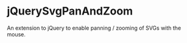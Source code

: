 jQuerySvgPanAndZoom
===================

An extension to jQuery to enable panning / zooming of SVGs with the mouse.